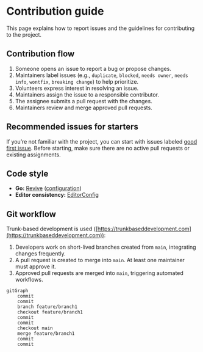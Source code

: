 # Contribution guide

This page explains how to report issues and the guidelines for contributing to the project.

## Contribution flow

1. Someone opens an issue to report a bug or propose changes.  
2. Maintainers label issues (e.g., `duplicate`, `blocked`, `needs owner`, `needs info`, `wontfix`, `breaking change`) to help prioritize.  
3. Volunteers express interest in resolving an issue.  
4. Maintainers assign the issue to a responsible contributor.  
5. The assignee submits a pull request with the changes.  
6. Maintainers review and merge approved pull requests.

## Recommended issues for starters

If you’re not familiar with the project, you can start with issues labeled [good first issue](https://github.com/ju4n97/syn4pse/internal/issues?q=is%3Aissue+is%3Aopen+label%3A%22good+first+issue%22+-label%3A%22blocked+by+upstream%22). Before starting, make sure there are no active pull requests or existing assignments.

## Code style

* **Go:** [Revive](https://github.com/mgechev/revive) ([configuration](./revive.toml))  
* **Editor consistency:** [EditorConfig](.editorconfig)

## Git workflow

Trunk-based development is used ([https://trunkbaseddevelopment.com](https://trunkbaseddevelopment.com)):

1. Developers work on short-lived branches created from `main`, integrating changes frequently.  
2. A pull request is created to merge into `main`. At least one maintainer must approve it.  
3. Approved pull requests are merged into `main`, triggering automated workflows.

```mermaid
gitGraph
    commit
    commit
    branch feature/branch1
    checkout feature/branch1
    commit
    commit
    checkout main
    merge feature/branch1
    commit
    commit
```
